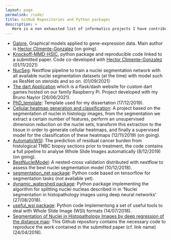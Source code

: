 ```yaml
---
layout: page
permalink: /code/
title: GitHub Repositories and Python packages
description: >
   Here is a non exhausted list of informatics projects I have contributed to:
---
```

- [Galore](https://github.com/hclimente/galore), Graphical models applied to gene-expression data. Main author is [Hector Climente-Gonzalez](https://hclimente.eu/) (on going).
- [Knockoff-MMD-HSIC](https://github.com/PeterJackNaylor/knockoff-MMD-HSIC), python package and reproducible code linked to a submitted paper. Code co-developed with [Hector Climente-Gonzalez](https://hclimente.eu/) (01/11/2021)
- [NucSeg](https://github.com/PeterJackNaylor/NucSeg): Nextflow pipeline to train a nuclei segmentation network with all available nuclei segmentation datasets (at the time) with model such as ResNet on steroids and so on. (01/09/2021)
- [The dart Application](https://github.com/PeterJackNaylor/dart-app) which is a flask/dash website for custom dart games hosted on our family Raspberry Pi. Project developed with my Bruno Naylor (26/06/2021).
- [PhD_template](https://github.com/PeterJackNaylor/my_phd_template): Template used for my dissertation (17/12/2019).
- [Cellular heatmap generation and classification](https://github.com/PeterJackNaylor/CellularHeatmaps): A project based on the segmentation of nuclei in histology images, from the segmentation we extract a certain number of features, perform an unsupervised dimension reduction on the nuclei sets, transform this extraction to the tissue in order to generate cellular heatmaps, and finally a supervised model for the classification of these heatmaps (12/11/2019) (on going).
- [AutomaticWSI](https://github.com/PeterJackNaylor/AutomaticWSI): The prediction of residual cancer burden from histological TNBC biopsy sections prior to treatment, the code contains a full pipeline to analyse Whole Slide Images automatically (8/12/2019) (on going).
- [BestNucleiModel](https://github.com/PeterJackNaylor/BestNucleiModel): A nested-cross validation distributed with nextflow to assess the best nuclei segmentation model  (10/12/2018).
- [segmentation_net package](https://github.com/PeterJackNaylor/segmentation_net): Python code based on tensorflow for segmentation tasks (not available yet).
- [dynamic_watershed package](https://github.com/PeterJackNaylor/dynamic_watershed): Python package implementing the algorithm for splitting nuclei nucleas described in in 'Nuclei segmentation in histopathology images using deep neural networks' (27/08/2018).
- [useful_wsi package](https://github.com/PeterJackNaylor/useful_wsi): Python code implementong a set of useful tools to deal with Whole Slide Image (WSI) formats (14/07/2018).
- [Segmentation of Nuclei in Histopathology Images by deep regression of the distance map](https://github.com/PeterJackNaylor/DRFNS):  This Github repository contains the necessary code to reproduce the work contained in the submitted paper (cf. link name) (24/04/2018).
